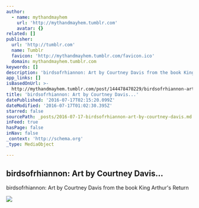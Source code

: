 ```yaml
---
author:
  - name: mythandmayhem
    url: 'http://mythandmayhem.tumblr.com'
    avatar: {}
related: []
publisher:
  url: 'http://tumblr.com'
  name: Tumblr
  favicon: 'http://mythandmayhem.tumblr.com/favicon.ico'
  domain: mythandmayhem.tumblr.com
keywords: []
description: 'birdsofrhiannon: Art by Courtney Davis from the book King Arthur''s Return'
app_links: []
isBasedOnUrl: >-
  http://mythandmayhem.tumblr.com/post/144478470229/birdsofrhiannon-art-by-courtney-davis-from-the
title: 'birdsofrhiannon: Art by Courtney Davis...'
datePublished: '2016-07-17T02:15:20.099Z'
dateModified: '2016-07-17T01:02:30.395Z'
starred: false
sourcePath: _posts/2016-07-17-birdsofrhiannon-art-by-courtney-davis.md
inFeed: true
hasPage: false
inNav: false
_context: 'http://schema.org'
_type: MediaObject

---
```

<article style=""><h1>birdsofrhiannon: Art by Courtney Davis...</h1><p>birdsofrhiannon: Art by Courtney Davis from the book King Arthur's Return</p><img src="http://67.media.tumblr.com/335c8553d81ced668680d1bab8706817/tumblr_o31arlI1y61rvu01lo1_1280.jpg" /></article>